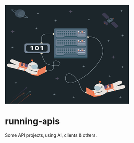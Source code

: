 <img src = 'https://github.com/r3vskd/running-apis/blob/main/images/101-postmanaut-api.png' height="320" width="400" align="center"></img>
# running-apis
Some API projects, using AI, clients &amp; others.
